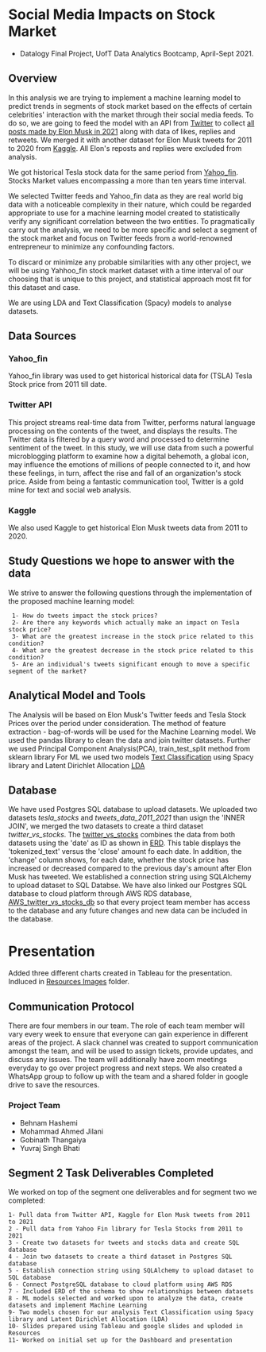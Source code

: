 
# Social Media Impacts on Stock Market
* Datalogy Final Project, UofT Data Analytics Bootcamp, April-Sept 2021.

## Overview

In this analysis we are trying to implement a machine learning model to predict trends in segments of stock market based on the effects of certain celebrities' interaction with the market through their social media feeds. To do so, we are going to feed the model with an API from [Twitter](https://twitter.com/?lang=en) to collect [all posts made by Elon Musk in 2021](https://github.com/Gobi1616/Datalogy_Final/blob/main/Resources/Data/elon_musk_tweets_2011-2021.csv) along with data of likes, replies and retweets.
We merged it with another dataset for Elon Musk tweets for 2011 to 2020 from [Kaggle](https://www.kaggle.com/ayhmrba/elon-musk-tweets-2010-2021). All Elon's reposts and replies were excluded from analysis.

We got historical Tesla stock data for the same period from [Yahoo_fin](http://theautomatic.net/yahoo_fin-documentation/). Stocks Market values encompassing a more than ten years time interval. 

We selected Twitter feeds and Yahoo_fin data as they are real world big data with a noticeable complexity in their nature, which could be regarded appropriate to use for a machine learning model created to statistically verify any significant correlation between the two entities.
To pragmatically carry out the analysis, we need to be more specific and select a segment of the stock market and focus on Twitter feeds from a world-renowned entrepreneur to minimize any confounding factors. 

To discard or minimize any probable similarities with any other project, we will be using Yahhoo_fin stock market dataset with a time interval of our choosing that is unique to this project, and statistical approach most fit for this dataset and case. 

We are using LDA and Text Classification (Spacy) models to analyse datasets.

## Data Sources

   ### Yahoo_fin   
Yahoo_fin library was used to get historical historical data for (TSLA) Tesla Stock price from 2011 till date. 

   ### Twitter API
This project streams real-time data from Twitter, performs natural language processing on the contents of the tweet, and displays the results. The Twitter data is filtered by a query word and processed to determine sentiment of the tweet.
In this study, we will use data from such a powerful microblogging platform to examine how a digital behemoth, a global icon, may influence the emotions of millions of people connected to it, and how these feelings, in turn, affect the rise and fall of an organization's stock price. Aside from being a fantastic communication tool, Twitter is a gold mine for text and social web analysis.

   ### Kaggle
We also used Kaggle to get historical Elon Musk tweets data from 2011 to 2020.

## Study Questions we hope to answer with the data
We strive to answer the following questions through the implementation of the proposed machine learning model:

     1- How do tweets impact the stock prices? 
     2- Are there any keywords which actually make an impact on Tesla stock price?
     3- What are the greatest increase in the stock price related to this condition?
     4- What are the greatest decrease in the stock price related to this condition?
     5- Are an individual's tweets significant enough to move a specific segment of the market?
      
## Analytical Model and Tools
The Analysis will be based on Elon Musk's Twitter feeds and Tesla Stock Prices over the period under consideration.
The method of feature extraction - bag-of-words will be used for the Machine Learning model.
We used the pandas library to clean the data and join twitter datasets.
Further we used Principal Component Analysis(PCA), train_test_split method from sklearn library 
For ML we used two models [Text Classification](https://github.com/Gobi1616/Datalogy_Final/blob/main/Spacy%20Text%20Classification%20Modelling.ipynb) using Spacy library and
Latent Dirichlet Allocation [LDA](https://github.com/Gobi1616/Datalogy_Final/blob/main/LDA.ipynb) 

## Database
We have used Postgres SQL database to upload datasets. We uploaded two datasets *tesla_stocks* and *tweets_data_2011_2021* than usign the 'INNER JOIN', we merged the two datasets to create a third dataset *twitter_vs_stocks*. The [twitter_vs_stocks](https://github.com/Gobi1616/Datalogy_Final/blob/main/Resources/Data/twitter_vs_stocks.csv) combines the data from both datasets using the 'date' as ID as shown in [ERD](https://github.com/Gobi1616/Datalogy_Final/blob/main/Resources/Images/ERD-TESLA.png?raw=true). This table displays the 'tokenized_text' versus the 'close' amount fo each date. In addition, the 'change' column shows, for each date, whether the stock price has increased or decreased compared to the previous day's amount after Elon Musk has tweeted. We established a connection string using SQLAlchemy to upload dataset to SQL Databse. We have also linked our Postgres SQL database to cloud platform through AWS RDS database, [AWS_twitter_vs_stocks_db](https://github.com/Gobi1616/Datalogy_Final/blob/main/Resources/Data/AWS_twitter_vs_stocks_db) so that every project team member has access to the database and any future changes and new data can be included in the database.

# Presentation
Added three different charts created in Tableau for the presentation. Indluced in [Resources Images](https://github.com/Gobi1616/Datalogy_Final/tree/main/Resources/Images) folder.

## Communication Protocol
There are four members in our team. The role of each team member will vary every week to ensure that everyone can gain experience in different areas of the project. A slack channel was created to support communication amongst the team, and will be used to assign tickets, provide updates, and discuss any issues. The team will additionally have zoom meetings everyday to go over project progress and next steps.
We also created a WhatsApp group to follow up with the team and a shared folder in google drive to save the resources.

### Project Team
* Behnam Hashemi 
* Mohammad Ahmed Jilani
* Gobinath Thangaiya
* Yuvraj Singh Bhati

## Segment 2 Task Deliverables Completed

We worked on top of the segment one deliverables and for segment two we completed:
   
    1- Pull data from Twitter API, Kaggle for Elon Musk tweets from 2011 to 2021
    2 - Pull data from Yahoo Fin library for Tesla Stocks from 2011 to 2021
    3 - Create two datasets for tweets and stocks data and create SQL database
    4 - Join two datasets to create a third dataset in Postgres SQL database
    5 - Establish connection string using SQLAlchemy to upload dataset to SQL database
    6 - Connect PostgreSQL database to cloud platform using AWS RDS
    7 - Included ERD of the schema to show relationships between datasets
    8 - ML models selected and worked upon to analyze the data, create datasets and implement Machine Learning
    9- Two models chosen for our analysis Text Classification using Spacy library and Latent Dirichlet Allocation (LDA) 
    10- Slides prepared using Tableau and google slides and uploded in Resources
    11- Worked on initial set up for the Dashboard and presentation
    

